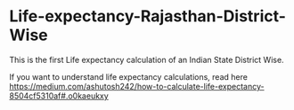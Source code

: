 # Life-expectancy-Rajasthan-District-Wise

This is the first Life expectancy calculation of an Indian State District Wise.

If you want to understand life expectancy calculations, read here
https://medium.com/ashutosh242/how-to-calculate-life-expectancy-8504cf5310af#.o0kaeukxy
